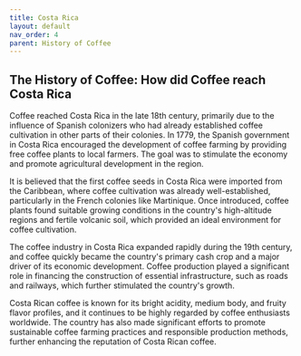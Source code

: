 ```yaml
---
title: Costa Rica
layout: default
nav_order: 4
parent: History of Coffee
---
```


## The History of Coffee: How did Coffee reach Costa Rica
Coffee reached Costa Rica in the late 18th century, primarily due to the influence of Spanish colonizers who had already established coffee cultivation in other parts of their colonies. In 1779, the Spanish government in Costa Rica encouraged the development of coffee farming by providing free coffee plants to local farmers. The goal was to stimulate the economy and promote agricultural development in the region.

It is believed that the first coffee seeds in Costa Rica were imported from the Caribbean, where coffee cultivation was already well-established, particularly in the French colonies like Martinique. Once introduced, coffee plants found suitable growing conditions in the country's high-altitude regions and fertile volcanic soil, which provided an ideal environment for coffee cultivation.

The coffee industry in Costa Rica expanded rapidly during the 19th century, and coffee quickly became the country's primary cash crop and a major driver of its economic development. Coffee production played a significant role in financing the construction of essential infrastructure, such as roads and railways, which further stimulated the country's growth.

Costa Rican coffee is known for its bright acidity, medium body, and fruity flavor profiles, and it continues to be highly regarded by coffee enthusiasts worldwide. The country has also made significant efforts to promote sustainable coffee farming practices and responsible production methods, further enhancing the reputation of Costa Rican coffee.

